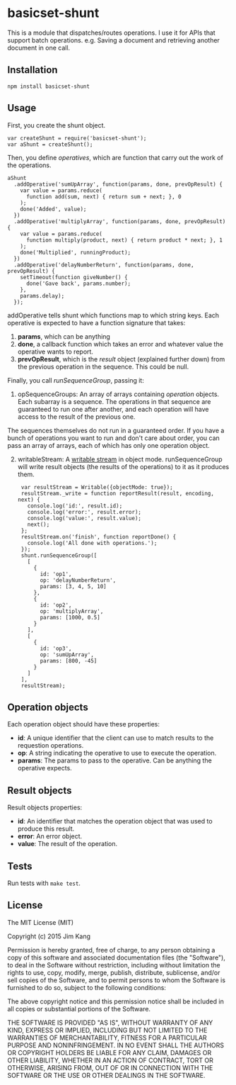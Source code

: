 basicset-shunt
==============

This is a module that dispatches/routes operations. I use it for APIs that support batch operations. e.g. Saving a document and retrieving another document in one call.

Installation
------------

    npm install basicset-shunt

Usage
-----

First, you create the shunt object.

    var createShunt = require('basicset-shunt');
    var aShunt = createShunt();

Then, you define _operatives_, which are function that carry out the work of the operations.

    aShunt
      .addOperative('sumUpArray', function(params, done, prevOpResult) {
        var value = params.reduce(
          function add(sum, next) { return sum + next; }, 0
        );
        done('Added', value);        
      })
      .addOperative('multiplyArray', function(params, done, prevOpResult) {
        var value = params.reduce(
          function multiply(product, next) { return product * next; }, 1
        );
        done('Multiplied', runningProduct);
      })
      .addOperative('delayNumberReturn', function(params, done, prevOpResult) {
        setTimeout(function giveNumber() {
          done('Gave back', params.number);
        },
        params.delay);
      });

addOperative tells shunt which functions map to which string keys. Each operative is expected to have a function signature that takes:

1. __params__, which can be anything
2. __done__, a callback function which takes an error and whatever value the operative wants to report.
3. __prevOpResult__, which is the _result_ object (explained further down) from the previous operation in the sequence. This could be null.

Finally, you call _runSequenceGroup_, passing it:

1. opSequenceGroups: An array of arrays containing _operation_ objects. Each subarray is a sequence. The operations in that sequence are guaranteed to run one after another, and each operation will have access to the result of the previous one.

 The sequences themselves do not run in a guaranteed order. If you have a bunch of operations you want to run and don't care about order, you can pass an array of arrays, each of which has only one operation object.

2. writableStream: A [writable stream](http://nodejs.org/api/stream.html#stream_class_stream_writable) in object mode. runSequenceGroup will write result objects (the results of the operations) to it as it produces them.

        var resultStream = Writable({objectMode: true});
        resultStream._write = function reportResult(result, encoding, next) {
          console.log('id:', result.id);
          console.log('error:', result.error);
          console.log('value:', result.value);
          next();
        };
        resultStream.on('finish', function reportDone() {
          console.log('All done with operations.');
        });
        shunt.runSequenceGroup([
          [
            {
              id: 'op1',
              op: 'delayNumberReturn',
              params: [3, 4, 5, 10]
            },
            {
              id: 'op2',
              op: 'multiplyArray',
              params: [1000, 0.5]
            }
          ],
          [
            {
              id: 'op3',
              op: 'sumUpArray',
              params: [800, -45]
            }
          ]
        ],
        resultStream);

Operation objects
-----------------

Each operation object should have these properties:

- __id__: A unique identifier that the client can use to match results to the requestion operations.
- __op__: A string indicating the operative to use to execute the operation.
- __params__: The params to pass to the operative. Can be anything the operative expects.

Result objects
--------------

Result objects properties:

- __id__: An identifier that matches the operation object that was used to produce this result.
- __error__: An error object.
- __value__: The result of the operation.


Tests
-----

Run tests with `make test`.

License
-------

The MIT License (MIT)

Copyright (c) 2015 Jim Kang

Permission is hereby granted, free of charge, to any person obtaining a copy
of this software and associated documentation files (the "Software"), to deal
in the Software without restriction, including without limitation the rights
to use, copy, modify, merge, publish, distribute, sublicense, and/or sell
copies of the Software, and to permit persons to whom the Software is
furnished to do so, subject to the following conditions:

The above copyright notice and this permission notice shall be included in
all copies or substantial portions of the Software.

THE SOFTWARE IS PROVIDED "AS IS", WITHOUT WARRANTY OF ANY KIND, EXPRESS OR
IMPLIED, INCLUDING BUT NOT LIMITED TO THE WARRANTIES OF MERCHANTABILITY,
FITNESS FOR A PARTICULAR PURPOSE AND NONINFRINGEMENT. IN NO EVENT SHALL THE
AUTHORS OR COPYRIGHT HOLDERS BE LIABLE FOR ANY CLAIM, DAMAGES OR OTHER
LIABILITY, WHETHER IN AN ACTION OF CONTRACT, TORT OR OTHERWISE, ARISING FROM,
OUT OF OR IN CONNECTION WITH THE SOFTWARE OR THE USE OR OTHER DEALINGS IN
THE SOFTWARE.

